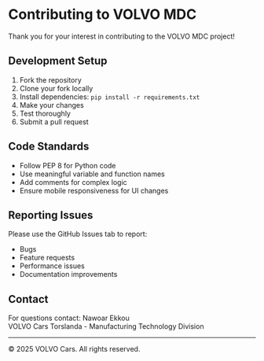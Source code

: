 # Contributing to VOLVO MDC

Thank you for your interest in contributing to the VOLVO MDC project!

## Development Setup

1. Fork the repository
2. Clone your fork locally
3. Install dependencies: `pip install -r requirements.txt`
4. Make your changes
5. Test thoroughly
6. Submit a pull request

## Code Standards

- Follow PEP 8 for Python code
- Use meaningful variable and function names
- Add comments for complex logic
- Ensure mobile responsiveness for UI changes

## Reporting Issues

Please use the GitHub Issues tab to report:
- Bugs
- Feature requests
- Performance issues
- Documentation improvements

## Contact

For questions contact: Nawoar Ekkou  
VOLVO Cars Torslanda - Manufacturing Technology Division

---

© 2025 VOLVO Cars. All rights reserved.
